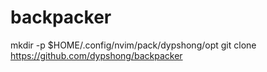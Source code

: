 # backpacker
mkdir -p $HOME/.config/nvim/pack/dypshong/opt
git clone https://github.com/dypshong/backpacker

